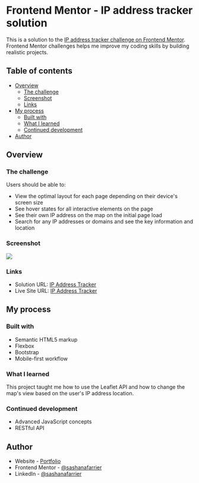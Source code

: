 # Frontend Mentor - IP address tracker solution

This is a solution to the [IP address tracker challenge on Frontend Mentor](https://www.frontendmentor.io/challenges/ip-address-tracker-I8-0yYAH0). Frontend Mentor challenges helps me improve my coding skills by building realistic projects. 

## Table of contents

- [Overview](#overview)
  - [The challenge](#the-challenge)
  - [Screenshot](#screenshot)
  - [Links](#links)
- [My process](#my-process)
  - [Built with](#built-with)
  - [What I learned](#what-i-learned)
  - [Continued development](#continued-development)
- [Author](#author)

## Overview

### The challenge

Users should be able to:

- View the optimal layout for each page depending on their device's screen size
- See hover states for all interactive elements on the page
- See their own IP address on the map on the initial page load
- Search for any IP addresses or domains and see the key information and location

### Screenshot

![](./images/screenshot.png)

### Links

- Solution URL: [IP Address Tracker](https://github.com/SashanaFarrier/IP-Address-Tracker)
- Live Site URL: [IP Address Tracker](https://sashanafarrier-ip-address-tracker.netlify.app/)

## My process

### Built with

- Semantic HTML5 markup
- Flexbox
- Bootstrap
- Mobile-first workflow

### What I learned

This project taught me how to use the Leaflet API and how to change the map's view based on the user's IP address location.

### Continued development

- Advanced JavaScript concepts
- RESTful API

## Author

- Website - [Portfolio](https://sashanafarrier-portfolio.netlify.app/)
- Frontend Mentor - [@sashanafarrier](https://www.frontendmentor.io/profile/SashanaFarrier)
- LinkedIn - [@sashanafarrier](https://www.linkedin.com/in/sashana-farrier/)
